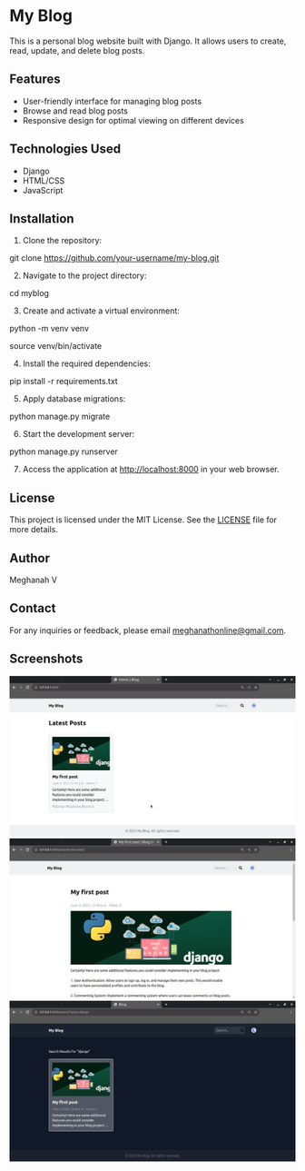 # My Blog

This is a personal blog website built with Django. It allows users to create, read, update, and delete blog posts.

## Features

- User-friendly interface for managing blog posts
- Browse and read blog posts
- Responsive design for optimal viewing on different devices

## Technologies Used

- Django
- HTML/CSS
- JavaScript

## Installation

1. Clone the repository: 

git clone https://github.com/your-username/my-blog.git

2. Navigate to the project directory:

cd myblog

3. Create and activate a virtual environment: 

python -m venv venv

source venv/bin/activate

4. Install the required dependencies:

pip install -r requirements.txt

5. Apply database migrations:

python manage.py migrate

6. Start the development server:
 
python manage.py runserver

7. Access the application at [http://localhost:8000](http://localhost:8000) in your web browser.

## License

This project is licensed under the MIT License. See the [LICENSE](LICENSE) file for more details.

## Author

Meghanah V

## Contact

For any inquiries or feedback, please email meghanathonline@gmail.com.

## Screenshots

![Screenshot 1](screenshots/screenshot1.png)
![Screenshot 2](screenshots/screenshot2.png)
![Screenshot 3](screenshots/screenshot3.png)

